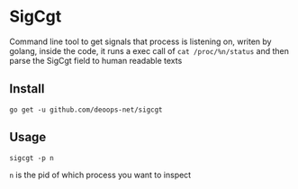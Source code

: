# SigCgt

Command line tool to get signals that process is listening on, writen by golang,
inside the code, it runs a exec call of `cat /proc/%n/status` and then parse the SigCgt field to human readable texts

## Install 

```shell
go get -u github.com/deoops-net/sigcgt
```


## Usage

```shell
sigcgt -p n

```

`n` is the pid of which process you want to inspect


